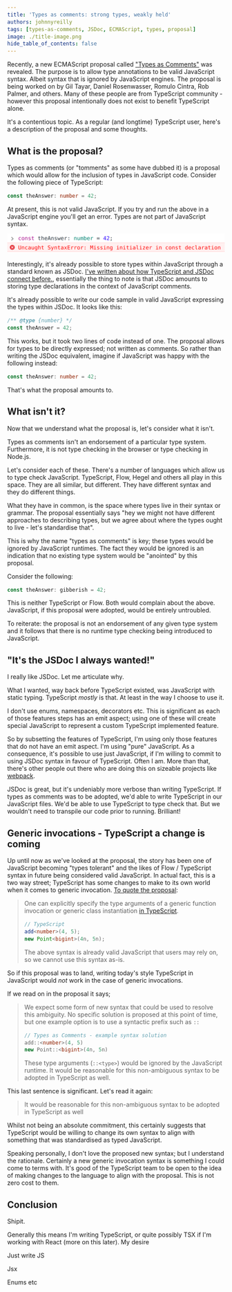 ```yaml
---
title: 'Types as comments: strong types, weakly held'
authors: johnnyreilly
tags: [types-as-comments, JSDoc, ECMAScript, types, proposal]
image: ./title-image.png
hide_table_of_contents: false
---
```


Recently, a new ECMAScript proposal called ["Types as Comments"](https://github.com/giltayar/proposal-types-as-comments) was revealed. The purpose is to allow type annotations to be valid JavaScript syntax. Albeit syntax that is ignored by JavaScript engines. The proposal is being worked on by Gil Tayar, Daniel Rosenwasser, Romulo Cintra, Rob Palmer, and others. Many of these people are from TypeScript community - however this proposal intentionally does not exist to benefit TypeScript alone.

It's a contentious topic. As a regular (and longtime) TypeScript user, here's a description of the proposal and some thoughts.

## What is the proposal?

Types as comments (or "tomments" as some have dubbed it) is a proposal which would allow for the inclusion of types in JavaScript code. Consider the following piece of TypeScript:

```ts
const theAnswer: number = 42;
```

At present, this is not valid JavaScript. If you try and run the above in a JavaScript engine you'll get an error. Types are not part of JavaScript syntax.

![screenshot of `const theAnswer: number = 42;` entered into the Chrome devtools and responding with an error that says `Uncaught SyntaxError: Missing initializer in const declaration`](screenshot-types-in-the-chrome-console.png)

Interestingly, it's already possible to store types within JavaScript through a standard known as JSDoc. [I've written about how TypeScript and JSDoc connect before.](https://blog.logrocket.com/typescript-vs-jsdoc-javascript/), essentially the thing to note is that JSDoc amounts to storing type declarations in the context of JavaScript comments.

It's already possible to write our code sample in valid JavaScript expressing the types within JSDoc. It looks like this:

```ts
/** @type {number} */
const theAnswer = 42;
```

This works, but it took two lines of code instead of one. The proposal allows for types to be directly expressed; not written as comments. So rather than writing the JSDoc equivalent, imagine if JavaScript was happy with the following instead:

```ts
const theAnswer: number = 42;
```

That's what the proposal amounts to.

## What isn't it?

Now that we understand what the proposal is, let's consider what it isn't.

Types as comments isn't an endorsement of a particular type system. Furthermore, it is not type checking in the browser or type checking in Node.js.

Let's consider each of these. There's a number of languages which allow us to type check JavaScript. TypeScript, Flow, Hegel and others all play in this space. They are all similar, but different. They have different syntax and they do different things.

What they have in common, is the space where types live in their syntax or grammar. The proposal essentially says "hey we might not have different approaches to describing types, but we agree about where the types ought to live - let's standardise that".

This is why the name "types as comments" is key; these types would be ignored by JavaScript runtimes. The fact they would be ignored is an indication that no existing type system would be "anointed" by this proposal.

Consider the following:

```ts
const theAnswer: gibberish = 42;
```

This is neither TypeScript or Flow. Both would complain about the above. JavaScript, if this proposal were adopted, would be entirely untroubled.

To reiterate: the proposal is not an endorsement of any given type system and it follows that there is no runtime type checking being introduced to JavaScript.

## "It's the JSDoc I always wanted!"

I really like JSDoc. Let me articulate why.

What I wanted, way back before TypeScript existed, was JavaScript with static typing. TypeScript _mostly_ is that. At least in the way I choose to use it.

I don't use enums, namespaces, decorators etc. This is significant as each of those features steps has an emit aspect; using one of these will create special JavaScript to represent a custom TypeScript implemented feature.

So by subsetting the features of TypeScript, I'm using only those features that do not have an emit aspect. I'm using "pure" JavaScript. As a consequence, it's possible to use just JavaScript, if I'm willing to commit to using JSDoc syntax in favour of TypeScript. Often I am. More than that, there's other people out there who are doing this on sizeable projects like [webpack](https://github.com/webpack/webpack).

JSDoc is great, but it's undeniably more verbose than writing TypeScript. If types as comments was to be adopted, we'd able to write TypeScript in our JavaScript files. We'd be able to use TypeScript to type check that. But we wouldn't need to transpile our code prior to running. Brilliant!

## Generic invocations - TypeScript a change is coming

Up until now as we've looked at the proposal, the story has been one of JavaScript becoming "types tolerant" and the likes of Flow / TypeScript syntax in future being considered valid JavaScript. In actual fact, this is a two way street; TypeScript has some changes to make to its own world when it comes to generic invocation. [To quote the proposal](https://github.com/giltayar/proposal-types-as-comments#generic-invocations):

> One can explicitly specify the type arguments of a generic function invocation or generic class instantiation [in TypeScript](https://www.typescriptlang.org/docs/handbook/2/functions.html#specifying-type-arguments).
>
> ```ts
> // TypeScript
> add<number>(4, 5);
> new Point<bigint>(4n, 5n);
> ```
>
> The above syntax is already valid JavaScript that users may rely on, so we cannot use this syntax as-is.

So if this proposal was to land, writing today's style TypeScript in JavaScript would _not_ work in the case of generic invocations.

If we read on in the proposal it says;

> We expect some form of new syntax that could be used to resolve this ambiguity.
> No specific solution is proposed at this point of time, but one example option is to use a syntactic prefix such as `::`
>
> ```ts
> // Types as Comments - example syntax solution
> add::<number>(4, 5)
> new Point::<bigint>(4n, 5n)
> ```
>
> These type arguments (`::<type>`) would be ignored by the JavaScript runtime.
> It would be reasonable for this non-ambiguous syntax to be adopted in TypeScript as well.

This last sentence is significant. Let's read it again:

> It would be reasonable for this non-ambiguous syntax to be adopted in TypeScript as well

Whilst not being an absolute commitment, this certainly suggests that TypeScript would be willing to change its own syntax to align with something that was standardised as typed JavaScript.

Speaking personally, I don't love the proposed new syntax; but I understand the rationale. Certainly a new generic invocation syntax is something I could come to terms with. It's good of the TypeScript team to be open to the idea of making changes to the language to align with the proposal. This is not zero cost to them.

## Conclusion

Shipit.

Generally this means I'm writing TypeScript, or quite possibly TSX if I'm working with React (more on this later). My desire

Just write JS

Jsx

Enums etc
